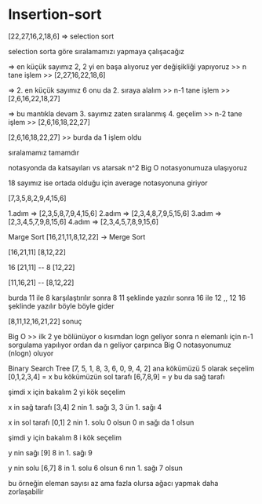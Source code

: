 # Insertion-sort
[22,27,16,2,18,6] => selection sort

selection sorta göre sıralamamızı yapmaya çalışacağız

=> en küçük sayımız 2, 2 yi en başa alıyoruz yer değişikliği yapıyoruz >> n tane işlem >> [2,27,16,22,18,6]

=> 2. en küçük sayımız 6 onu da 2. sıraya alalım >> n-1 tane işlem >> [2,6,16,22,18,27]

=> bu mantıkla devam 3. sayımız zaten sıralanmış 4. geçelim >> n-2 tane işlem >> [2,6,16,18,22,27]

[2,6,16,18,22,27] >> burda da 1 işlem oldu

sıralamamız tamamdır

notasyonda da katsayıları vs atarsak n^2 Big O notasyonumuza ulaşıyoruz

18 sayımız ise ortada olduğu için average notasyonuna giriyor

[7,3,5,8,2,9,4,15,6]

1.adım => [2,3,5,8,7,9,4,15,6] 
2.adım => [2,3,4,8,7,9,5,15,6] 
3.adım => [2,3,4,5,7,9,8,15,6] 
4.adım => [2,3,4,5,7,8,9,15,6] 

Marge Sort
[16,21,11,8,12,22] -> Merge Sort

[16,21,11] [8,12,22]

16 [21,11] -- 8 [12,22]

[11,16,21] -- [8,12,22]

burda 11 ile 8 karşılaştırılır sonra 8 11 şeklinde yazılır sonra 16 ile 12 ,, 12 16 şeklinde yazılır böyle böyle gider

[8,11,12,16,21,22] sonuç

Big O >> ilk 2 ye bölünüyor o kısımdan logn geliyor sonra n elemanlı için n-1 sorgulama yapılıyor ordan da n geliyor çarpınca Big O notasyonumuz (nlogn) oluyor

Binary Search Tree
[7, 5, 1, 8, 3, 6, 0, 9, 4, 2] ana kökümüzü 5 olarak seçelim [0,1,2,3,4] = x bu kökümüzün sol tarafı [6,7,8,9] = y bu da sağ tarafı

şimdi x için bakalım 2 yi kök seçelim

x in sağ tarafı [3,4] 2 nin 1. sağı 3, 3 ün 1. sağı 4

x in sol tarafı [0,1] 2 nin 1. solu 0 olsun 0 ın sağı da 1 olsun

şimdi y için bakalım 8 i kök seçelim

y nin sağı [9] 8 in 1. sağı 9

y nin solu [6,7] 8 in 1. solu 6 olsun 6 nın 1. sağı 7 olsun

bu örneğin eleman sayısı az ama fazla olursa ağacı yapmak daha zorlaşabilir

